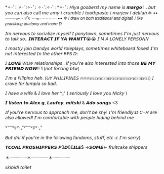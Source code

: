 
*✧･ﾟ: *✧･ﾟ:*✧･ﾟ: *✧･ﾟ:*✧･ﾟ: *✧･ﾟ:
𝘏𝘪𝘺𝘢 𝘨𝘰𝘰𝘣𝘦𝘳𝘴! 𝘮𝘺 𝘯𝘢𝘮𝘦 𝘪𝘴 𝙢𝙖𝙧𝙜𝙤 ! . 𝘣𝘶𝘵 𝘺𝘰𝘶 𝘤𝘢𝘯 𝘢𝘭𝘴𝘰 𝘤𝘢𝘭𝘭 𝘮𝘦 𝘢𝘮𝘺 / 𝘤𝘳𝘶𝘮𝘣𝘭𝘦 / 𝘵𝘰𝘰𝘵𝘩𝘱𝘢𝘴𝘵𝘦 / 𝘮𝘢𝘳𝘫𝘦𝘸 / 𝘥𝘦𝘭𝘪𝘭𝘢𝘩
✼ •• ┈┈┈┈๑⋅⋯ ୨˚୧ ⋯⋅๑┈┈┈┈ •• ✼
𝘐 𝘥𝘳𝘢𝘸 𝘰𝘯 𝘣𝘰𝘵𝘩 𝘵𝘳𝘢𝘥𝘪𝘵𝘪𝘰𝘯𝘢𝘭 𝘢𝘯𝘥 𝘥𝘪𝘨𝘪𝘵𝘢𝘭! 𝘐 𝘭𝘪𝘬𝘦 𝘱𝘳𝘢𝘤𝘵𝘪𝘤𝘪𝘯𝘨 𝘢𝘯𝘢𝘵𝘰𝘮𝘺 𝘢𝘯𝘥 𝘮𝘰𝘳𝘦:𝘋

𝘐𝘮 𝘯𝘦𝘳𝘷𝘰𝘶𝘴 𝘵𝘰 𝘴𝘰𝘤𝘪𝘢𝘭𝘪𝘻𝘦 𝘮𝘺𝘴𝘦𝘭𝘧 𝘐 𝘱𝘰𝘯𝘺𝘵𝘰𝘸𝘯, 𝘴𝘰𝘮𝘦𝘵𝘪𝘮𝘦𝘴 𝘐'𝘮 𝘫𝘶𝘴𝘵 𝘯𝘦𝘳𝘷𝘰𝘶𝘴 𝘵𝘰 𝘵𝘢𝘭𝘬 𝘴𝘰.. 𝙄𝙉𝙏𝙀𝙍𝘼𝘾𝙏 𝙄𝙁 𝙔𝘼 𝙒𝘼𝙉𝙏𝙏😭😭 𝘐'𝘔 𝘈 𝘓𝘖𝘕𝘌𝘓𝘠 𝘗𝘌𝘙𝘚𝘖𝘕𝘕

𝘐 𝘮𝘰𝘴𝘵𝘭𝘺 𝘫𝘰𝘪𝘯 𝘋𝘢𝘯𝘥𝘺𝘴 𝘸𝘰𝘳𝘭𝘥 𝘳𝘰𝘭𝘦𝘱𝘭𝘢𝘺𝘴, 𝘴𝘰𝘮𝘦𝘵𝘪𝘮𝘦𝘴 𝘸𝘩𝘪𝘵𝘦𝘣𝘰𝘢𝘳𝘥 𝘧𝘰𝘹𝘦𝘴! 𝘐'𝘮 𝘯𝘰𝘵 𝘪𝘯𝘵𝘦𝘳𝘦𝘴𝘵𝘦𝘥 𝘐𝘯 𝘵𝘩𝘦 𝘰𝘵𝘩𝘦𝘳 𝘙𝘗𝘚 𝘋:

𝘐 𝙇𝙊𝙑𝙀 𝘞𝘓𝘞 𝘳𝘦𝘭𝘢𝘵𝘪𝘰𝘯𝘴𝘩𝘪𝘱𝘴 . 𝘪𝘧 𝘺𝘰𝘶'𝘳𝘦 𝘢𝘭𝘴𝘰 𝘪𝘯𝘵𝘦𝘳𝘦𝘴𝘵𝘦𝘥 𝘪𝘯𝘵𝘰 𝘵𝘩𝘰𝘴𝘦 𝘽𝙀 𝙈𝙔 𝙁𝙍𝙄𝙀𝙉𝘿 𝙉𝙊𝙒!! 1 (𝘯𝘰𝘵 𝘧𝘰𝘳𝘤𝘪𝘯𝘨 𝘣𝘵𝘸)

𝘐'𝘮 𝘢 𝘍𝘪𝘭𝘪𝘱𝘪𝘯𝘰 𝘩𝘦𝘩.  (𝘜𝘠 𝘗𝘏𝘐𝘓𝘐𝘗𝘐𝘕𝘌𝘚 🔥🔥🔥🇵🇭🇵🇭🇵🇭🇵🇭🇵🇭🇵🇭🇵🇭🇵🇭🇵🇭) 
𝘐 𝘤𝘳𝘢𝘷𝘦 𝘧𝘰𝘳 𝘭𝘶𝘮𝘱𝘪𝘢 𝘴𝘰 𝘣𝘢𝘥.

𝘐 𝘩𝘢𝘷𝘦 𝘢 𝘸𝘪𝘧𝘦 & 𝘐 𝘭𝘰𝘷𝘦 𝘩𝘦𝘳 ^_^ ( 𝘴𝘦𝘳𝘪𝘰𝘶𝘴𝘭𝘺 𝘐 𝘭𝘰𝘷𝘦 𝘺𝘰𝘶 𝘕𝘪𝘤𝘬𝘺 )


𝙄 𝙡𝙞𝙨𝙩𝙚𝙣 𝙩𝙤 𝘼𝙡𝙚𝙭 𝙜, 𝙇𝙖𝙪𝙛𝙚𝙮, 𝙢𝙞𝙩𝙨𝙠𝙞 & 𝘼𝙙𝙤 𝙨𝙤𝙣𝙜𝙨 <3

𝘐𝘧 𝘺𝘰𝘶'𝘳𝘦 𝘯𝘦𝘳𝘷𝘰𝘶𝘴 𝘵𝘰 𝘢𝘱𝘱𝘳𝘰𝘢𝘤𝘩 𝘮𝘦, 𝘥𝘰𝘯'𝘵 𝘣𝘦 𝘴𝘩𝘺! 𝘐'𝘮 𝘧𝘳𝘪𝘦𝘯𝘥𝘭𝘺:𝘋 𝘊+𝘏 𝘢𝘳𝘦 𝘢𝘭𝘴𝘰 𝘢𝘭𝘭𝘰𝘸𝘦𝘥! 𝘐'𝘮 𝘤𝘰𝘮𝘧𝘰𝘳𝘵𝘢𝘣𝘭𝘦 𝘸𝘪𝘵𝘩 𝘱𝘦𝘰𝘱𝘭𝘦 𝘩𝘪𝘥𝘪𝘯𝘨 𝘣𝘦𝘩𝘪𝘯𝘥 𝘮𝘦 

꒷︶꒷꒥꒷‧₊˚꒷︶꒷꒥꒷‧₊˚

𝘉𝘶𝘵 𝘥𝘯𝘪 𝘪𝘧 𝘺𝘰𝘶'𝘳𝘦 𝘪𝘯 the following 𝘧𝘢𝘯𝘥𝘰𝘮𝘴, 𝘴𝘵𝘶𝘧𝘧, 𝘦𝘵𝘤 :𝘤 𝘐'𝘮 𝘴𝘰𝘳𝘳𝘺) 

𝙏𝘾𝙊𝘼𝙇
𝙋𝙍𝙊𝙎𝙃𝙄𝙋𝙋𝙀𝙍𝙎
𝙋3𝘿0£𝙄𝙇𝙀$
→𝙎𝙊𝙈𝙀← 𝘧𝘳𝘶𝘪𝘵𝘤𝘢𝘬𝘦 𝘴𝘩𝘪𝘱𝘱𝘦𝘳𝘴

＊┈┈┈┈＊┈┈┈┈＊┈┈┈┈

𝘴𝘬𝘪𝘣𝘪𝘥𝘪 𝘵𝘰𝘪𝘭𝘦𝘵


